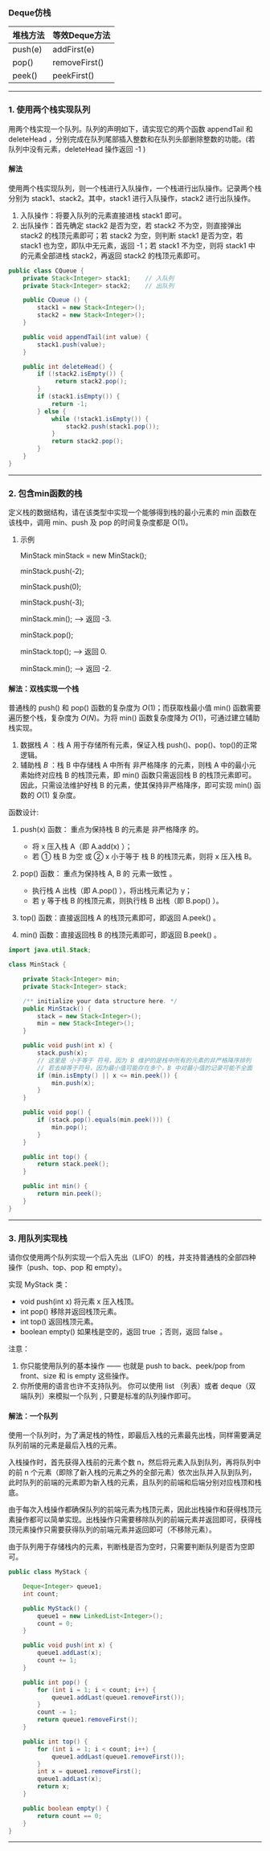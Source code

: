 ### Deque仿栈

| **堆栈方法** | **等效Deque方法** |
| ------------ | ----------------- |
| push(e)      | addFirst(e)       |
| pop()        | removeFirst()     |
| peek()       | peekFirst()       |

---



### 1. 使用两个栈实现队列

用两个栈实现一个队列。队列的声明如下，请实现它的两个函数 appendTail 和 deleteHead ，分别完成在队列尾部插入整数和在队列头部删除整数的功能。(若队列中没有元素，deleteHead 操作返回 -1 )



#### 解法

使用两个栈实现队列，则一个栈进行入队操作，一个栈进行出队操作。记录两个栈分别为 stack1、stack2。其中，stack1 进行入队操作，stack2 进行出队操作。

1. 入队操作：将要入队列的元素直接进栈 stack1 即可。
2. 出队操作：首先确定 stack2 是否为空，若 stack2 不为空，则直接弹出 stack2 的栈顶元素即可；若 stack2 为空，则判断 stack1 是否为空，若 stack1 也为空，即队中无元素，返回 -1；若 stack1 不为空，则将 stack1 中的元素全部进栈 stack2，再返回 stack2 的栈顶元素即可。

```java
public class CQueue {
    private Stack<Integer> stack1;    // 入队列
    private Stack<Integer> stack2;    // 出队列

    public CQueue () {
        stack1 = new Stack<Integer>();
        stack2 = new Stack<Integer>();
    }

    public void appendTail(int value) {
        stack1.push(value);
    }

    public int deleteHead() {
        if (!stack2.isEmpty()) {
             return stack2.pop();
        }
        if (stack1.isEmpty()) {
            return -1;
        } else {
            while (!stack1.isEmpty()) {
                stack2.push(stack1.pop());
            }
            return stack2.pop();
        }
    }
}

```

---



### 2. 包含min函数的栈

定义栈的数据结构，请在该类型中实现一个能够得到栈的最小元素的 min 函数在该栈中，调用 min、push 及 pop 的时间复杂度都是 O(1)。

1. 示例

   MinStack minStack = new MinStack();

   minStack.push(-2);

   minStack.push(0);

   minStack.push(-3);

   minStack.min();   --> 返回 -3.

   minStack.pop();

   minStack.top();      --> 返回 0.

   minStack.min();   --> 返回 -2.



#### 解法：双栈实现一个栈

普通栈的 push() 和 pop() 函数的复杂度为 $O(1)$；而获取栈最小值 min() 函数需要遍历整个栈，复杂度为 $O(N)$。为将 min() 函数复杂度降为 $O(1)$，可通过建立辅助栈实现。

1. 数据栈 $A$ ：栈 A 用于存储所有元素，保证入栈 push()、pop()、top()的正常逻辑。
2. 辅助栈 $B$ ：栈 B 中存储栈 A 中所有 非严格降序 的元素，则栈 A 中的最小元素始终对应栈 B 的栈顶元素，即 min() 函数只需返回栈 B 的栈顶元素即可。因此，只需设法维护好栈 B 的元素，使其保持非严格降序，即可实现 min() 函数的 $O(1)$ 复杂度。

函数设计:

1. push(x) 函数： 重点为保持栈 B 的元素是 非严格降序 的。
   - 将 x 压入栈 A（即 A.add(x) ）；
   - 若 ① 栈 B 为空 或 ② x 小于等于 栈 B 的栈顶元素，则将 x 压入栈 B。

2. pop() 函数： 重点为保持栈 A, B 的 元素一致性 。
   - 执行栈 A 出栈（即 A.pop() ），将出栈元素记为 y；
   - 若 y 等于栈 B 的栈顶元素，则执行栈 B 出栈（即 B.pop() ）。

3. top() 函数：直接返回栈 A 的栈顶元素即可，即返回 A.peek() 。

4. min() 函数：直接返回栈 B 的栈顶元素即可，即返回 B.peek() 。

```java
import java.util.Stack;

class MinStack {

    private Stack<Integer> min;
    private Stack<Integer> stack;

    /** initialize your data structure here. */
    public MinStack() {
        stack = new Stack<Integer>();
        min = new Stack<Integer>();
    }

    public void push(int x) {
        stack.push(x);
        // 这里是 小于等于 符号，因为 B 维护的是栈中所有的元素的非严格降序排列
        // 若去掉等于符号，因为最小值可能存在多个，B 中对最小值的记录可能不全面
        if (min.isEmpty() || x <= min.peek()) {
            min.push(x);
        }
    }

    public void pop() {
        if (stack.pop().equals(min.peek())) {
            min.pop();
        }
    }

    public int top() {
        return stack.peek();
    }

    public int min() {
        return min.peek();
    }
}

```

---



### 3. 用队列实现栈

请你仅使用两个队列实现一个后入先出（LIFO）的栈，并支持普通栈的全部四种操作（push、top、pop 和 empty）。

实现 MyStack 类：

- void push(int x) 将元素 x 压入栈顶。
- int pop() 移除并返回栈顶元素。
- int top() 返回栈顶元素。
- boolean empty() 如果栈是空的，返回 true ；否则，返回 false 。

注意：

1. 你只能使用队列的基本操作 —— 也就是 push to back、peek/pop from front、size 和 is empty 这些操作。
2. 你所使用的语言也许不支持队列。 你可以使用 list （列表）或者 deque（双端队列）来模拟一个队列 , 只要是标准的队列操作即可。



#### 解法：一个队列

使用一个队列时，为了满足栈的特性，即最后入栈的元素最先出栈，同样需要满足队列前端的元素是最后入栈的元素。

入栈操作时，首先获得入栈前的元素个数 n，然后将元素入队到队列，再将队列中的前 n 个元素（即除了新入栈的元素之外的全部元素）依次出队并入队到队列，此时队列的前端的元素即为新入栈的元素，且队列的前端和后端分别对应栈顶和栈底。

由于每次入栈操作都确保队列的前端元素为栈顶元素，因此出栈操作和获得栈顶元素操作都可以简单实现。出栈操作只需要移除队列的前端元素并返回即可，获得栈顶元素操作只需要获得队列的前端元素并返回即可（不移除元素）。

由于队列用于存储栈内的元素，判断栈是否为空时，只需要判断队列是否为空即可。

```java
public class MyStack {

    Deque<Integer> queue1;
    int count;

    public MyStack() {
        queue1 = new LinkedList<Integer>();
        count = 0;
    }

    public void push(int x) {
        queue1.addLast(x);
        count += 1;
    }

    public int pop() {
        for (int i = 1; i < count; i++) {
            queue1.addLast(queue1.removeFirst());
        }
        count -= 1;
        return queue1.removeFirst();
    }

    public int top() {
        for (int i = 1; i < count; i++) {
            queue1.addLast(queue1.removeFirst());
        }
        int x = queue1.removeFirst();
        queue1.addLast(x);
        return x;
    }

    public boolean empty() {
        return count == 0;
    }
}

```

---



